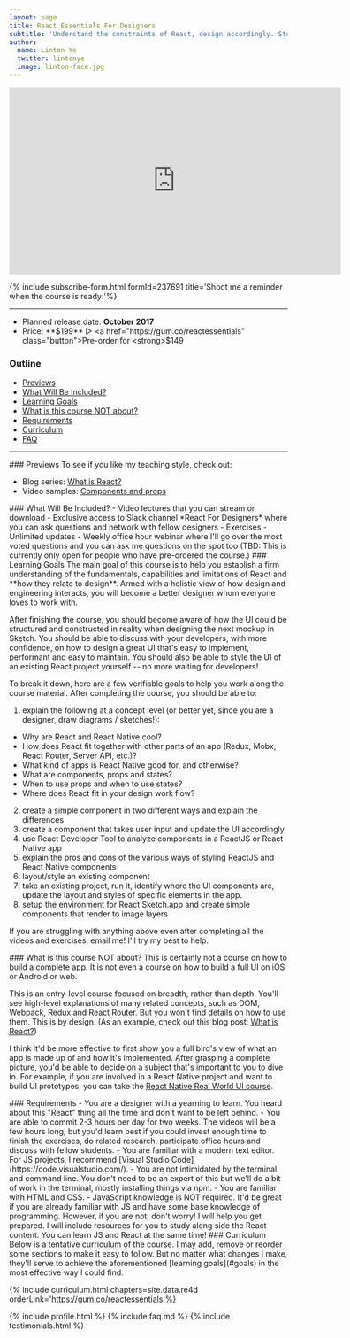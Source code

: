 ```yaml
---
layout: page
title: React Essentials For Designers
subtitle: 'Understand the constraints of React, design accordingly. Stop waiting for developers, tweak the styles yourself. '
author:
  name: Linton Ye
  twitter: lintonye
  image: linton-face.jpg
---
```


<div class="video-wrapper">
  <iframe width="600" height="338" src="https://www.youtube.com/embed/sy9abb3LGRI?controls=0&amp;rel=0&ampshowinfo=0" frameborder="0" allowfullscreen></iframe>
</div>

{% include subscribe-form.html formId=237691 title='Shoot me a reminder when the course is ready:'%}

---


- Planned release date: **October 2017**
- Price: **$199** ▷ <a href="https://gum.co/reactessentials" class="button">Pre-order for <strong>$149</strong></a>

<!--
- Examples of what you are gonna learn:
  - What is DOM? How is it related to React?
  - Why is React Native a big deal?
  - What are components, props, states? When to use prop and when to use state?
  - How to do layouts?
  - What are the different ways of styling a component?
  - How to take an existing React project and style its UI?
  - What is React Sketch.app, why it’s cool, and how to use it?
  - What is Storybook and why it’s useful as a design tool?
  - How does React work together with other parts in a real app, for example, Redux, React Router, etc. etc.
  - Where does React fit in your design workflow?
-->

### Outline
- [Previews](#previews)
- [What Will Be Included?](#include)
- [Learning Goals](#goals)
- [What is this course NOT about?](#not-about)
- [Requirements](#requirements)
- [Curriculum](#curriculum)
- [FAQ](#faq)

---
<a name="previews">
### Previews
To see if you like my teaching style, check out:

- Blog series: [What is React?](/2017/06/08/what-is-react/)
- Video samples: [Components and props](#chapter-3)

<a name="include">
### What Will Be Included?
- Video lectures that you can stream or download
- Exclusive access to Slack channel *React For Designers* where you can ask questions and network with fellow designers
- Exercises
- Unlimited updates
- Weekly office hour webinar where I'll go over the most voted questions and you can ask me questions on the spot too (TBD: This is currently only open for people who have pre-ordered the course.)

<a name="goals">
### Learning Goals
The main goal of this course is to help you establish a firm understanding of the fundamentals, capabilities and limitations of React and **how they relate to design**. Armed with a holistic view of how design and engineering interacts, you will become a better designer whom everyone loves to work with.

After finishing the course, you should become aware of how the UI could be structured and constructed in reality when designing the next mockup in Sketch. You should be able to discuss with your developers, with more confidence, on how to design a great UI that's easy to implement, performant and easy to maintain. You should also be able to style the UI of an existing React project yourself -- no more waiting for developers!

To break it down, here are a few verifiable goals to help you work along the course material. After completing the course, you should be able to:

1. explain the following at a concept level (or better yet, since you are a designer, draw diagrams / sketches!):
  - Why are React and React Native cool?
  - How does React fit together with other parts of an app (Redux, Mobx, React Router, Server API, etc.)?
  - What kind of apps is React Native good for, and otherwise?
  - What are components, props and states?
  - When to use props and when to use states?
  - Where does React fit in your design work flow?
2. create a simple component in two different ways and explain the differences
3. create a component that takes user input and update the UI accordingly
4. use React Developer Tool to analyze components in a ReactJS or React Native app
5. explain the pros and cons of the various ways of styling ReactJS and React Native components
6. layout/style an existing component
7. take an existing project, run it, identify where the UI components are, update the layout and styles of specific elements in the app.
8. setup the environment for React Sketch.app and create simple components that render to image layers

If you are struggling with anything above even after completing all the videos and exercises, email me! I'll try my best to help.

<a name="not-about">
### What is this course NOT about?
This is certainly not a course on how to build a complete app. It is not even a course on how to build a full UI on iOS or Android or web.

This is an entry-level course focused on breadth, rather than depth. You'll see high-level explanations of many related concepts, such as DOM, Webpack, Redux and React Router. But you won't find details on how to use them. This is by design. (As an example, check out this blog post: [What is React?](/2017/06/08/what-is-react/))

I think it'd be more effective to first show you a full bird's view of what an app is made up of and how it's implemented. After grasping a complete picture, you'd be able to decide on a subject that's important to you to dive in. For example, if you are involved in a React Native project and want to build UI prototypes, you can take the [React Native Real World UI course](/rnui/).

<a name="requirements">
### Requirements
- You are a designer with a yearning to learn. You heard about this "React" thing all the time and don't want to be left behind.
- You are able to commit 2-3 hours per day for two weeks. The videos will be a few hours long, but you'd learn best if you could invest enough time to finish the exercises, do related research, participate office hours and discuss with fellow students.
- You are familiar with a modern text editor. For JS projects, I recommend [Visual Studio Code](https://code.visualstudio.com/).
- You are not intimidated by the terminal and command line. You don't need to be an expert of this but we'll do a bit of work in the terminal, mostly installing things via npm.
- You are familiar with HTML and CSS.
- JavaScript knowledge is NOT required. It'd be great if you are already familiar with JS and have some base knowledge of programming. However, if you are not, don't worry! I will help you get prepared. I will include resources for you to study along side the React content. You can learn JS and React at the same time!

<a name="curriculum">
### Curriculum
Below is a tentative curriculum of the course. I may add, remove or reorder some sections to make it easy to follow. But no matter what changes I make, they'll serve to achieve the aforementioned [learning goals](#goals) in the most effective way I could find.

{% include curriculum.html chapters=site.data.re4d orderLink='https://gum.co/reactessentials'%}

<!--
- Introduction
  - What we will be building
  - Environment setup
    - Codepen: for ReactJS projects
    - Expo Snack: for React Native projects
- JavaScript Review
  - JS concepts we'll use in this course
    - Variables, constants
    - Functions
    - ES6 Classes
    - switch, for loops etc.
  - How to learn JS and React in parallel?
- React Fundamentals
  - What is React?
  - What does React code look like?
    - JSX
    - Vanilla JS
  - Components
    - What are components?
    - How to create components?
  - Props
  - States
  - Comparing props and states
    - When to use states and when to use props?
    - Unidirectional data flow
  - Think in React
  - React Developer Tool
  - Core components
  - Style components with CSS
  - Style components with JS
  - styled-components
  - Animations
- React Native Fundamentals
  - What is React Native?
  - What are native apps? Why React Native is better?
    - Expo, and its limitations
    - what apps are RN good for? what are not?
  - Core components
  - React Developer Tool
  - Layout with Flexbox
  - Style React Native components
  - Animations
- The Other Parts (conceptual intro to the rest of code that a full app consists of and tools involved)
  - Webpack, Babel
  - Redux, Mobx etc.
  - React Router, React Navigation etc.
  - Get data from a server API
  - React Storybook
- Work With Existing Projects
  - Environment Setup
    - Node + NPM
    - Android
    - iOS
  - Case study: Browse a ReactJS project and update styles
  - Case study: Browse a React Native project and update styles
- React Sketch.app At A Glance
  - How does it work?
  - Environment Setup
  - Try a simple example
  - Run an example that fetches real data
- Bonus: Make a portfolio site with Gatsby (TBD)
- Conclusion
-->

<!--
- Connecting dots
  - How does React fit in design work flow?
  - Sketch <-> ReactJS <-> React Native
  - I'm most interested in being able to translate my designs into React Native code, prototyping in code, and a huge bonus would be connecting it all to Sketch in a way similar to AirBnb.
-->
{% include profile.html %}
{% include faq.md %}
{% include testimonials.html %}
